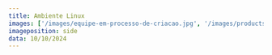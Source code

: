 ```yaml
---
title: Ambiente Linux
images: ['/images/equipe-em-processo-de-criacao.jpg', '/images/products/desenvolvimentoweb_horizontal.webp']
imageposition: side
data: 10/10/2024
---
```


<list />